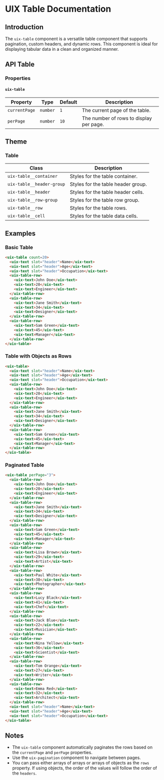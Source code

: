 # UIX Table Documentation

## Introduction
The `uix-table` component is a versatile table component that supports pagination, custom headers, and dynamic rows. This component is ideal for displaying tabular data in a clean and organized manner.

## API Table

### Properties

#### `uix-table`

| Property         | Type     | Default     | Description                                    |
|------------------|----------|-------------|------------------------------------------------|
| `currentPage`    | `number` | `1`         | The current page of the table.                 |
| `perPage` | `number` | `10`        | The number of rows to display per page.        |

## Theme

### Table

| Class                    | Description                                          |
|--------------------------|------------------------------------------------------|
| `uix-table__container`   | Styles for the table container.                      |
| `uix-table__header-group`| Styles for the table header group.                   |
| `uix-table__header`      | Styles for the table header cells.                   |
| `uix-table__row-group`   | Styles for the table row group.                      |
| `uix-table__row`         | Styles for the table rows.                           |
| `uix-table__cell`        | Styles for the table data cells.                     |

## Examples

### Basic Table
```html
<uix-table count=20>
  <uix-text slot="header">Name</uix-text>
  <uix-text slot="header">Age</uix-text>
  <uix-text slot="header">Occupation</uix-text>
  <uix-table-row>
    <uix-text>John Doe</uix-text>
    <uix-text>28</uix-text>
    <uix-text>Engineer</uix-text>
  </uix-table-row>
  <uix-table-row>
    <uix-text>Jane Smith</uix-text>
    <uix-text>34</uix-text>
    <uix-text>Designer</uix-text>
  </uix-table-row>
  <uix-table-row>
    <uix-text>Sam Green</uix-text>
    <uix-text>45</uix-text>
    <uix-text>Manager</uix-text>
  </uix-table-row>
</uix-table>
```

### Table with Objects as Rows
```html
<uix-table>
  <uix-text slot="header">Name</uix-text>
  <uix-text slot="header">Age</uix-text>
  <uix-text slot="header">Occupation</uix-text>
  <uix-table-row>
    <uix-text>John Doe</uix-text>
    <uix-text>28</uix-text>
    <uix-text>Engineer</uix-text>
  </uix-table-row>
  <uix-table-row>
    <uix-text>Jane Smith</uix-text>
    <uix-text>34</uix-text>
    <uix-text>Designer</uix-text>
  </uix-table-row>
  <uix-table-row>
    <uix-text>Sam Green</uix-text>
    <uix-text>45</uix-text>
    <uix-text>Manager</uix-text>
  </uix-table-row>
</uix-table>
```

### Paginated Table
```html
<uix-table perPage="3">
  <uix-table-row>
    <uix-text>John Doe</uix-text>
    <uix-text>28</uix-text>
    <uix-text>Engineer</uix-text>
  </uix-table-row>
  <uix-table-row>
    <uix-text>Jane Smith</uix-text>
    <uix-text>34</uix-text>
    <uix-text>Designer</uix-text>
  </uix-table-row>
  <uix-table-row>
    <uix-text>Sam Green</uix-text>
    <uix-text>45</uix-text>
    <uix-text>Manager</uix-text>
  </uix-table-row>
  <uix-table-row>
    <uix-text>Lisa Brown</uix-text>
    <uix-text>29</uix-text>
    <uix-text>Artist</uix-text>
  </uix-table-row>
  <uix-table-row>
    <uix-text>Paul White</uix-text>
    <uix-text>38</uix-text>
    <uix-text>Photographer</uix-text>
  </uix-table-row>
  <uix-table-row>
    <uix-text>Lucy Black</uix-text>
    <uix-text>41</uix-text>
    <uix-text>Chef</uix-text>
  </uix-table-row>
  <uix-table-row>
    <uix-text>Jack Blue</uix-text>
    <uix-text>22</uix-text>
    <uix-text>Musician</uix-text>
  </uix-table-row>
  <uix-table-row>
    <uix-text>Nina Yellow</uix-text>
    <uix-text>36</uix-text>
    <uix-text>Scientist</uix-text>
  </uix-table-row>
  <uix-table-row>
    <uix-text>Tom Orange</uix-text>
    <uix-text>27</uix-text>
    <uix-text>Writer</uix-text>
  </uix-table-row>
  <uix-table-row>
    <uix-text>Emma Red</uix-text>
    <uix-text>32</uix-text>
    <uix-text>Architect</uix-text>
  </uix-table-row>
  <uix-text slot="header">Name</uix-text>
  <uix-text slot="header">Age</uix-text>
  <uix-text slot="header">Occupation</uix-text>
</uix-table>
```

## Notes
- The `uix-table` component automatically paginates the rows based on the `currentPage` and `perPage` properties.
- Use the `uix-pagination` component to navigate between pages.
- You can pass either arrays of arrays or arrays of objects as the `rows` property. If using objects, the order of the values will follow the order of the `headers`.